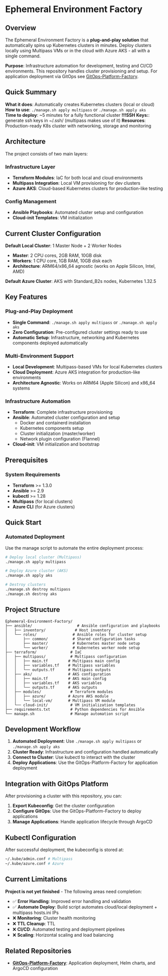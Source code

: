 # Ephemeral Environment Factory

## Overview

The Ephemeral Environment Factory is a **plug-and-play solution** that automatically spins up Kubernetes clusters in minutes. Deploy clusters locally using Multipass VMs or in the cloud with Azure AKS - all with a single command.

**Purpose**: Infrastructure automation for development, testing and CI/CD environments. This repository handles cluster provisioning and setup. For application deployment via GitOps see [GitOps-Platform-Factory](https://github.com/vladcalo/GitOps-Platform-Factory).

## Quick Summary

**What it does**: Automatically creates Kubernetes clusters (local or cloud)  
**How to use**: `./manage.sh apply multipass` or `./manage.sh apply aks`  
**Time to deploy**: ~5 minutes for a fully functional cluster
**!!!SSH Keys:**: generate ssh keys in ~/.ssh/ (multipass makes use of it)
**Resources**: Production-ready K8s cluster with networking, storage and monitoring

## Architecture

The project consists of two main layers:

### Infrastructure Layer

- **Terraform Modules**: IaC for both local and cloud environments
- **Multipass Integration**: Local VM provisioning for dev clusters
- **Azure AKS**: Cloud-based Kubernetes clusters for production-like testing

### Config Management

- **Ansible Playbooks**: Automated cluster setup and configuration
- **Cloud-init Templates**: VM initialization

## Current Cluster Configuration

**Default Local Cluster**: 1 Master Node + 2 Worker Nodes

- **Master**: 2 CPU cores, 2GB RAM, 10GB disk
- **Workers**: 1 CPU core, 1GB RAM, 10GB disk each
- **Architecture**: ARM64/x86_64 agnostic (works on Apple Silicon, Intel, AMD)

**Default Azure Cluster**: AKS with Standard_B2s nodes, Kubernetes 1.32.5

## Key Features

### Plug-and-Play Deployment

- **Single Command**: `./manage.sh apply multipass` or `./manage.sh apply aks`
- **Zero Configuration**: Pre-configured cluster settings ready to use
- **Automatic Setup**: Infrastructure, networking and Kubernetes components deployed automatically

### Multi-Environment Support

- **Local Development**: Multipass-based VMs for local Kubernetes clusters
- **Cloud Deployment**: Azure AKS integration for production-like environments
- **Architecture Agnostic**: Works on ARM64 (Apple Silicon) and x86_64 systems

### Infrastructure Automation

- **Terraform**: Complete infrastructure provisioning
- **Ansible**: Automated cluster configuration and setup
    - Docker and containerd installation
    - Kubernetes components setup
    - Cluster initialization (master/worker)
    - Network plugin configuration (Flannel)
- **Cloud-init**: VM initialization and bootstrap

## Prerequisites

### System Requirements

- **Terraform** >= 1.3.0
- **Ansible** >= 2.9
- **kubectl** >= 1.28
- **Multipass** (for local clusters)
- **Azure CLI** (for Azure clusters)

## Quick Start

### Automated Deployment

Use the manage script to automate the entire deployment process:

```bash
# Deploy local cluster (Multipass)
./manage.sh apply multipass

# Deploy Azure cluster (AKS)
./manage.sh apply aks

# Destroy clusters
./manage.sh destroy multipass
./manage.sh destroy aks
```

## Project Structure

```
Ephemeral-Environment-Factory/
├── ansible/                    # Ansible configuration and playbooks
│   ├── inventory/             # Host inventory
│   └── roles/                # Ansible roles for cluster setup
│       ├── common/           # Shared configuration tasks
│       ├── master/           # Kubernetes master node setup
│       └── worker/           # Kubernetes worker node setup
├── terraform/               # IaC
│   ├── multipass/           # Multipass configuration
│   │   ├── main.tf         # Multipass main config
│   │   ├── variables.tf    # Multipass variables
│   │   └── outputs.tf      # Multipass outputs
│   ├── aks/                # AKS configuration
│   │   ├── main.tf         # AKS main config
│   │   ├── variables.tf    # AKS variables
│   │   └── outputs.tf      # AKS outputs
│   ├── modules/             # Terraform modules
│   │   ├── azure/          # Azure AKS module
│   │   └── local-vm/       # Multipass VM module
│   └── cloud-init/          # VM initialization templates
├── requirements.txt         # Python dependencies for Ansible
└── manage.sh                # Manage automation script
```

## Development Workflow

1. **Automated Deployment**: Use `./manage.sh apply multipass` or `./manage.sh apply aks`
2. **Cluster Ready**: Infrastructure and configuration handled automatically
3. **Connect to Cluster**: Use kubectl to interact with the cluster
4. **Deploy Applications**: Use the GitOps-Platform-Factory for application deployment

## Integration with GitOps Platform

After provisioning a cluster with this repository, you can:

1. **Export Kubeconfig**: Get the cluster configuration
2. **Configure GitOps**: Use the GitOps-Platform-Factory to deploy applications
3. **Manage Applications**: Handle application lifecycle through ArgoCD

## Kubectl Configuration

After successful deployment, the kubeconfig is stored at:

```bash
~/.kube/admin.conf # Multipass
~/.kube/azure.conf # Azure
```

## Current Limitations

**Project is not yet finished** - The following areas need completion:

- ✅ **Error Handling**: Improved error handling and validation
- ✅ **Automate Deploy**: Build script automates cloud/local deployment + multipass hosts.ini IPs
- ❌ **Monitoring**: Cluster health monitoring
- ❌ **TTL Cleanup**: TTL
- ❌ **CI/CD**: Automated testing and deployment pipelines
- ❌ **Scaling**: Horizontal scaling and load balancing

## Related Repositories

- **[GitOps-Platform-Factory](https://github.com/vladcalo/GitOps-Platform-Factory)**: Application deployment, Helm charts, and ArgoCD configuration
